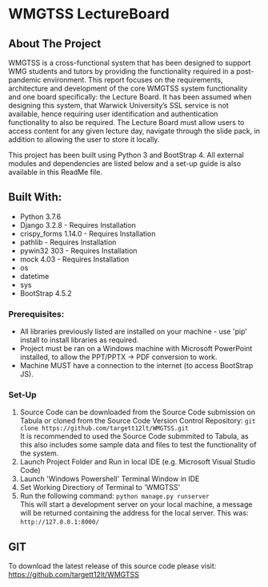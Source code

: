 # WMGTSS LectureBoard

## About The Project
WMGTSS is a cross-functional system that has been designed to support WMG students and tutors by providing the functionality required in a  post-pandemic environment.  This report focuses on the requirements, architecture and development of the core WMGTSS system functionality and one  board specifically: the Lecture Board. It has been assumed when designing this system, that Warwick University’s SSL service is not available, hence  requiring user identification and authentication functionality to also be required. The Lecture Board must allow users to access content for any  given lecture day, navigate through the slide pack, in addition to allowing the user to store it locally. 

This project has been built using Python 3 and BootStrap 4. All external modules and dependencies are listed below and a set-up guide is also available in this ReadMe file.  

## Built With: 
* Python 3.7.6 
* Django 3.2.8 - Requires Installation  
* crispy_forms 1.14.0 - Requires Installation  
* pathlib - Requires Installation  
* pywin32 303 - Requires Installation  
* mock 4.03 - Requires Installation  
* os  
* datetime  
* sys  
* BootStrap 4.5.2

### Prerequisites:
* All libraries previously listed are installed on your machine - use 'pip' install to install libraries as required.  
* Project must be ran on a Windows machine with Microsoft PowerPoint installed, to allow the PPT/PPTX -> PDF conversion to work.  
* Machine MUST have a connection to the internet (to access BootStrap JS).

### Set-Up
1. Source Code can be downloaded from the Source Code submission on Tabula or cloned from the Source Code Version Control Repository:
`git clone https://github.com/targett12lt/WMGTSS.git`  
It is recommended to used the Source Code submmited to Tabula, as this also includes some sample data and files to test the functionality of the system.  
2. Launch Project Folder and Run in local IDE (e.g. Microsoft Visual Studio Code)  
3. Launch 'Windows Powershell' Terminal Window in IDE  
4. Set Working Directiory of Terminal to 'WMGTSS'
5. Run the following command: 
`python manage.py runserver`  
This will start a development server on your local machine, a message will be returned containing the address for the local server. This was:  
`http://127.0.0.1:8000/`

## GIT
To download the latest release of this source code please visit:  
https://github.com/targett12lt/WMGTSS
